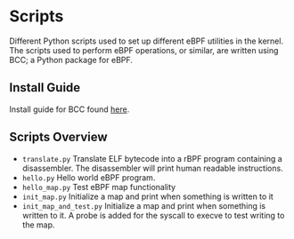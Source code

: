 # Scripts

Different Python scripts used to set up different eBPF utilities in the kernel.
The scripts used to perform eBPF operations, or similar, are written using BCC; a Python package for eBPF.

## Install Guide

Install guide for BCC found [here](https://github.com/iovisor/bcc/blob/master/INSTALL.md).

## Scripts Overview

- `translate.py` Translate ELF bytecode into a rBPF program containing a disassembler. The disassembler will print human readable instructions.
- `hello.py` Hello world eBPF program.
- `hello_map.py` Test eBPF map functionality
- `init_map.py` Initialize a map and print when something is written to it
- `init_map_and_test.py` Initialize a map and print when something is written to it. A probe is added for the syscall to execve to test writing to the map.

